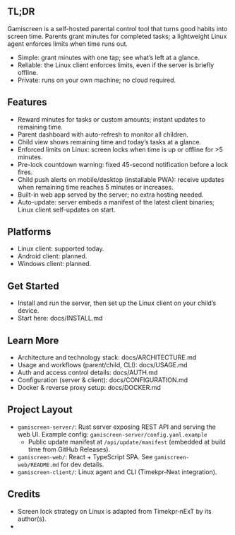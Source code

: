 ## TL;DR

Gamiscreen is a self-hosted parental control tool that turns good habits into screen time. Parents grant minutes for completed tasks; a lightweight Linux agent enforces limits when time runs out.

- Simple: grant minutes with one tap; see what’s left at a glance.
- Reliable: the Linux client enforces limits, even if the server is briefly offline.
- Private: runs on your own machine; no cloud required.

## Features

- Reward minutes for tasks or custom amounts; instant updates to remaining time.
- Parent dashboard with auto-refresh to monitor all children.
- Child view shows remaining time and today’s tasks at a glance.
- Enforced limits on Linux: screen locks when time is up or offline for >5 minutes.
- Pre-lock countdown warning: fixed 45-second notification before a lock fires.
- Child push alerts on mobile/desktop (installable PWA): receive updates when remaining time reaches 5 minutes or increases.
- Built-in web app served by the server; no extra hosting needed.
- Auto-update: server embeds a manifest of the latest client binaries; Linux client self-updates on start.

## Platforms

- Linux client: supported today.
- Android client: planned.
- Windows client: planned.

## Get Started

- Install and run the server, then set up the Linux client on your child’s device.
- Start here: docs/INSTALL.md

## Learn More

- Architecture and technology stack: docs/ARCHITECTURE.md
- Usage and workflows (parent/child, CLI): docs/USAGE.md
- Auth and access control details: docs/AUTH.md
- Configuration (server & client): docs/CONFIGURATION.md
- Docker & reverse proxy setup: docs/DOCKER.md

## Project Layout

- `gamiscreen-server/`: Rust server exposing REST API and serving the web UI. Example config: `gamiscreen-server/config.yaml.example`
  - Public update manifest at `/api/update/manifest` (embedded at build time from GitHub Releases).
- `gamiscreen-web/`: React + TypeScript SPA. See `gamiscreen-web/README.md` for dev details.
- `gamiscreen-client/`: Linux agent and CLI (Timekpr‑Next integration).

## Credits

- Screen lock strategy on Linux is adapted from Timekpr‑nExT by its author(s).
- 
